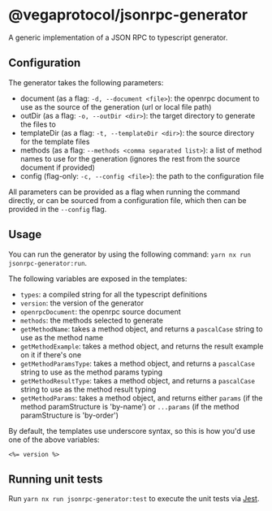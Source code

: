 # @vegaprotocol/jsonrpc-generator

A generic implementation of a JSON RPC to typescript generator.

## Configuration

The generator takes the following parameters:

- document (as a flag: `-d, --document <file>`): the openrpc document to use as the source of the generation (url or local file path)
- outDir (as a flag: `-o, --outDir <dir>`): the target directory to generate the files to
- templateDir (as a flag: `-t, --templateDir <dir>`): the source directory for the template files
- methods (as a flag: `--methods <comma separated list>`): a list of method names to use for the generation (ignores the rest from the source document if provided)
- config (flag-only: `-c, --config <file>`): the path to the configuration file

All parameters can be provided as a flag when running the command directly, or can be sourced from a configuration file, which then can be provided in the `--config` flag.

## Usage

You can run the generator by using the following command: `yarn nx run jsonrpc-generator:run`.

The following variables are exposed in the templates:

- `types`: a compiled string for all the typescript definitions
- `version`: the version of the generator
- `openrpcDocument`: the openrpc source document
- `methods`: the methods selected to generate
- `getMethodName`: takes a method object, and returns a `pascalCase` string to use as the method name
- `getMethodExample`: takes a method object, and returns the result example on it if there's one
- `getMethodParamsType`: takes a method object, and returns a `pascalCase` string to use as the method params typing
- `getMethodResultType`: takes a method object, and returns a `pascalCase` string to use as the method result typing
- `getMethodParams`: takes a method object, and returns either `params` (if the method paramStructure is 'by-name') or `...params` (if the method paramStructure is 'by-order')

By default, the templates use underscore syntax, so this is how you'd use one of the above variables:

```
<%= version %>
```

## Running unit tests

Run `yarn nx run jsonrpc-generator:test` to execute the unit tests via [Jest](https://jestjs.io).
